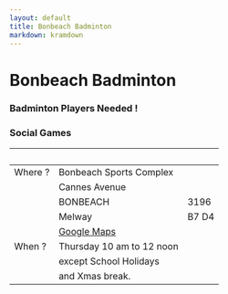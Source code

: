 ```yaml
---
layout: default
title: Bonbeach Badminton
markdown: kramdown
---
```

# Bonbeach Badminton
### Badminton Players Needed !
### Social Games

|&nbsp;     |&nbsp;    | &nbsp;|
|-----------|----------|-------|
|Where ?    | Bonbeach Sports Complex|
|&nbsp;     | Cannes Avenue |
|&nbsp;     | BONBEACH |3196|
|&nbsp;     | Melway |B7 D4|
|&nbsp;     | <a href="https://www.google.co.th/maps/place/Chelsea+Basketball+Stadium/@-38.0623822,145.1253388,17z/data=!4m8!1m2!2m1!1sBonbeach+Sports+Complex,++Cannes+Avenue,+BONBEACH+VIC,+Australia!3m4!1s0x0:0x4b11e8cda327d5f4!8m2!3d-38.0622849!4d145.1267874?hl=en">Google Maps</a> | |
|When ?    | Thursday 10 am to 12 noon||
|&nbsp;    | except School Holidays ||
|&nbsp;    | and Xmas break. ||
